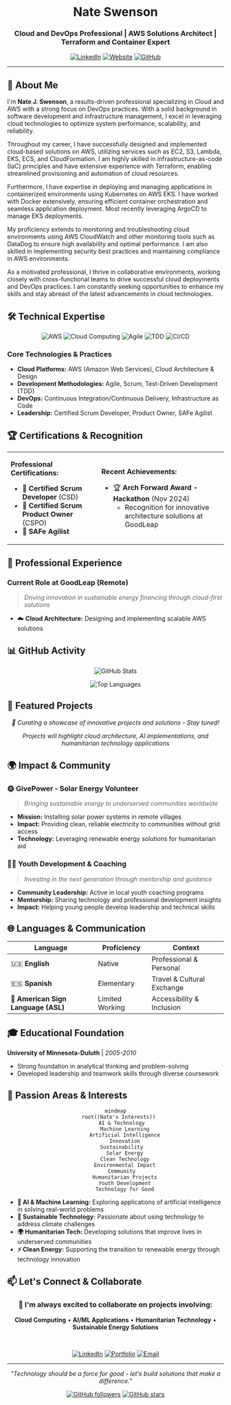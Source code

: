 <div align="center">

# Nate Swenson
### Cloud and DevOps Professional | AWS Solutions Architect | Terraform and Container Expert

[![LinkedIn](https://img.shields.io/badge/LinkedIn-natejswenson-0077B5?style=for-the-badge&logo=linkedin&logoColor=white)](https://linkedin.com/in/natejswenson)
[![Website](https://img.shields.io/badge/Website-Portfolio-4285F4?style=for-the-badge&logo=google-chrome&logoColor=white)](https://natejswenson.github.io/my-resume/)
[![GitHub](https://img.shields.io/badge/GitHub-natejswenson-181717?style=for-the-badge&logo=github&logoColor=white)](https://github.com/natejswenson)

</div>

---

## 👋 About Me

I'm **Nate J. Swenson**, a results-driven professional specializing in Cloud and AWS with a strong focus on DevOps practices. With a solid background in software development and infrastructure management, I excel in leveraging cloud technologies to optimize system performance, scalability, and reliability.

Throughout my career, I have successfully designed and implemented cloud-based solutions on AWS, utilizing services such as EC2, S3, Lambda, EKS, ECS, and CloudFormation. I am highly skilled in infrastructure-as-code (IaC) principles and have extensive experience with Terraform, enabling streamlined provisioning and automation of cloud resources.

Furthermore, I have expertise in deploying and managing applications in containerized environments using Kubernetes on AWS EKS. I have worked with Docker extensively, ensuring efficient container orchestration and seamless application deployment. Most recently leveraging ArgoCD to manage EKS deployments.

My proficiency extends to monitoring and troubleshooting cloud environments using AWS CloudWatch and other monitoring tools such as DataDog to ensure high availability and optimal performance. I am also skilled in implementing security best practices and maintaining compliance in AWS environments.

As a motivated professional, I thrive in collaborative environments, working closely with cross-functional teams to drive successful cloud deployments and DevOps practices. I am constantly seeking opportunities to enhance my skills and stay abreast of the latest advancements in cloud technologies.

## 🛠️ Technical Expertise

<div align="center">

![AWS](https://img.shields.io/badge/AWS-232F3E?style=for-the-badge&logo=amazon-aws&logoColor=white)
![Cloud Computing](https://img.shields.io/badge/Cloud_Computing-0078D4?style=for-the-badge&logo=microsoft-azure&logoColor=white)
![Agile](https://img.shields.io/badge/Agile-239120?style=for-the-badge&logo=agile&logoColor=white)
![TDD](https://img.shields.io/badge/Test_Driven_Development-FF6B6B?style=for-the-badge&logo=testing-library&logoColor=white)
![CI/CD](https://img.shields.io/badge/CI%2FCD-326CE5?style=for-the-badge&logo=kubernetes&logoColor=white)

</div>

### Core Technologies & Practices
- **Cloud Platforms:** AWS (Amazon Web Services), Cloud Architecture & Design
- **Development Methodologies:** Agile, Scrum, Test-Driven Development (TDD)
- **DevOps:** Continuous Integration/Continuous Delivery, Infrastructure as Code
- **Leadership:** Certified Scrum Developer, Product Owner, SAFe Agilist

## 🏆 Certifications & Recognition

<table>
<tr>
<td>

**Professional Certifications:**
- 🥇 **Certified Scrum Developer** (CSD)
- 🥇 **Certified Scrum Product Owner** (CSPO)
- 🥇 **SAFe Agilist**

</td>
<td>

**Recent Achievements:**
- 🏆 **Arch Forward Award - Hackathon** (Nov 2024)
  - Recognition for innovative architecture solutions at GoodLeap

</td>
</tr>
</table>

## 💼 Professional Experience

### Current Role at GoodLeap (Remote)
> *Driving innovation in sustainable energy financing through cloud-first solutions*

- ☁️ **Cloud Architecture:** Designing and implementing scalable AWS solutions


## 📊 GitHub Activity

<div align="center">

![GitHub Stats](https://github-readme-stats.vercel.app/api?username=natejswenson&show_icons=true&theme=tokyonight&hide_border=true)

![Top Languages](https://github-readme-stats.vercel.app/api/top-langs/?username=natejswenson&layout=compact&theme=tokyonight&hide_border=true)

</div>

## 🚀 Featured Projects

<div align="center">

*🔧 Curating a showcase of innovative projects and solutions - Stay tuned!*

*Projects will highlight cloud architecture, AI implementations, and humanitarian technology applications*

</div>

## 🌍 Impact & Community

### 🌞 GivePower - Solar Energy Volunteer
> *Bringing sustainable energy to underserved communities worldwide*

- **Mission:** Installing solar power systems in remote villages
- **Impact:** Providing clean, reliable electricity to communities without grid access
- **Technology:** Leveraging renewable energy solutions for humanitarian aid

### 👨‍🏫 Youth Development & Coaching
> *Investing in the next generation through mentorship and guidance*

- **Community Leadership:** Active in local youth coaching programs
- **Mentorship:** Sharing technology and professional development insights
- **Impact:** Helping young people develop leadership and technical skills

## 🌐 Languages & Communication

| Language | Proficiency | Context |
|----------|-------------|---------|
| 🇺🇸 **English** | Native | Professional & Personal |
| 🇪🇸 **Spanish** | Elementary | Travel & Cultural Exchange |
| 🤟 **American Sign Language (ASL)** | Limited Working | Accessibility & Inclusion |

## 🎓 Educational Foundation

**University of Minnesota-Duluth** | *2005-2010*
- Strong foundation in analytical thinking and problem-solving
- Developed leadership and teamwork skills through diverse coursework

## 🤖 Passion Areas & Interests

<div align="center">

```mermaid
mindmap
  root((Nate's Interests))
    AI & Technology
      Machine Learning
      Artificial Intelligence
      Innovation
    Sustainability
      Solar Energy
      Clean Technology
      Environmental Impact
    Community
      Humanitarian Projects
      Youth Development
      Technology for Good
```

</div>

- **🤖 AI & Machine Learning:** Exploring applications of artificial intelligence in solving real-world problems
- **🌱 Sustainable Technology:** Passionate about using technology to address climate challenges
- **🌍 Humanitarian Tech:** Developing solutions that improve lives in underserved communities
- **⚡ Clean Energy:** Supporting the transition to renewable energy through technology innovation

## 📫 Let's Connect & Collaborate

<div align="center">

### 🤝 I'm always excited to collaborate on projects involving:
**Cloud Computing** • **AI/ML Applications** • **Humanitarian Technology** • **Sustainable Energy Solutions**

<br>

[![LinkedIn](https://img.shields.io/badge/LinkedIn-Connect-0077B5?style=for-the-badge&logo=linkedin&logoColor=white)](https://linkedin.com/in/natejswenson)
[![Portfolio](https://img.shields.io/badge/Portfolio-Visit-4285F4?style=for-the-badge&logo=google-chrome&logoColor=white)](https://natejswenson.github.io/my-resume/)
[![Email](https://img.shields.io/badge/Email-Contact-D14836?style=for-the-badge&logo=gmail&logoColor=white)](mailto:contact@example.com)

---

*"Technology should be a force for good - let's build solutions that make a difference."*

[![GitHub followers](https://img.shields.io/github/followers/natejswenson?style=social)](https://github.com/natejswenson)
[![GitHub stars](https://img.shields.io/github/stars/natejswenson?style=social)](https://github.com/natejswenson)

</div>